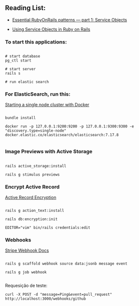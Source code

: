 ## Reading List:

* [Essential RubyOnRails patterns — part 1: Service Objects](https://medium.com/selleo/essential-rubyonrails-patterns-part-1-service-objects-1af9f9573ca1)

* [Using Service Objects in Ruby on Rails](https://blog.appsignal.com/2020/06/17/using-service-objects-in-ruby-on-rails.html)

### To start this applications:

<pre><code>
# start database
pg_ctl start

# start server
rails s

# run elastic search
</code></pre>


### For ElasticSearch, run this:

[Starting a single node cluster with Docker](https://www.elastic.co/guide/en/elasticsearch/reference/7.17/docker.html#docker-cli-run-dev-mode)
<pre><code>
bundle install

docker run -p 127.0.0.1:9200:9200 -p 127.0.0.1:9300:9300 -e "discovery.type=single-node" docker.elastic.co/elasticsearch/elasticsearch:7.17.8

</code></pre>

### Image Previews with Active Storage

<pre><code>
rails active_storage:install

rails g stimulus previews
</code></pre>

### Encrypt Active Record

[Active Record Encryption](https://guides.rubyonrails.org/active_record_encryption.html)

<pre><code>
rails g action_text:install

rails db:encryption:init

EDITOR="vim" bin/rails credentials:edit
</code></pre>

### Webhooks

[Stripe Webhook Docs](https://stripe.com/docs/webhooks)

<pre><code>
rails g scaffold webhook source data:jsonb message event

rails g job webhook

</code></pre>

Requesição de teste:

<code>curl -X POST -d "message=Ping&event=pull_request" http://localhost:3000/webhooks/github</code>